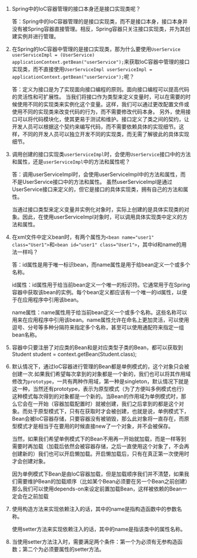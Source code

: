 1. Spring中的IoC容器管理的接口本身还是接口实现类呢？

   答：Spring中的IoC容器管理的是接口实现类，而不是接口本身，接口本身并没有被Spring容器直接管理。相反，Spring容器只关注接口实现类，并为其创建实例并进行管理。
2. 在Spring的IoC容器中管理的是接口实现类，那为什么要使用`UserService userServiceImpl = (UserService) applicationContext.getBean("userService");`来获取IoC容器中管理的接口实现类，而不直接使用`UserServiceImpl userServiceImpl = applicationContext.getBean("userService");`呢？
   
   答：定义为接口是为了实现面向接口编程的原则。面向接口编程可以提高代码的灵活性和可扩展性。 当我们将接口作为类型来定义变量时，可以在需要的时候使用不同的实现类来实例化这个变量。这样，我们可以通过更改配置文件或使用不同的实现类来改变代码的行为，而不需要修改代码本身。 另外，使用接口可以将代码模块化，使其更易于测试和维护。接口定义了类之间的契约，让开发人员可以根据这个契约来编写代码，而不需要依赖具体的实现细节。这样，不同的开发人员可以独立开发不同的实现类，而无需了解彼此的具体实现细节。
3. 调用创建的接口实现类`userServiceImpl`时，会使用`UserService`接口中的方法和属性，还是`userServiceImpl`中的方法和属性呢？

   答：调用userServiceImpl时，会使用userServiceImpl中的方法和属性，而不是UserService接口中的方法和属性。
   虽然userServiceImpl是通过UserService接口来定义的，但它是接口的具体实现类，拥有自己的方法和属性。
   
   当通过接口类型来定义变量并实例化对象时，实际上创建的是具体实现类的对象。因此，在使用userServiceImpl对象时，可以调用具体实现类中定义的方法和属性。
4. 在xml文件中定义bean时，有两个属性为`<bean name="user1" class="User1">`和`<bean id="user1" class="User1">`，其中id和name的用法一样吗？
   
   答：id属性是用于唯一标识bean，而name属性是用于给bean定义一个或多个名称。
   
   id属性：id属性用于给当前bean定义一个唯一的标识符。它通常用于在Spring容器中获取该bean的实例。每个bean定义都应该有一个唯一的id属性，以便于在应用程序中引用该bean。

   name属性：name属性用于给当前bean定义一个或多个名称。这些名称可以用来在应用程序中引用该bean。name属性允许在命名上更加灵活，可以使用逗号、分号等多种分隔符来指定多个名称，甚至可以使用通配符来指定一组bean名称。
5. 容器中只要注册了对应类的Bean和是对应类型子类的Bean，都可以获取到
   Student student = context.getBean(Student.class);
6. 默认情况下，通过IoC容器进行管理的Bean都是单例模式的，这个对象只会被创建一次.如果我们希望每次拿到的对象都是一个新的，我们也可以将其作用域修改为`prototype`，一共有两种作用域，第一种是singleton，默认情况下就是这一种，当然还有prototype，表示为原型模式（为了方便叫多例模式也行）这种模式每次得到的对象都是一个新的。当Bean的作用域为单例模式时，那么它会在一开始（容器加载配置时）就被创建，我们之后拿到的都是这个对象。而处于原型模式下，只有在获取时才会被创建，也就是说，单例模式下，Bean会被IoC容器存储，只要容器没有被销毁，那么此对象将一直存在，而原型模式才是相当于在要用的时候直接new了一个对象，并不会被保存。

   当然，如果我们希望单例模式下的Bean不用再一开始就加载，而是一样等到需要时再加载（加载后依然会被容器存储，之后一直使用这个对象了，不会再创建新的）我们也可以开启懒加载。开启懒加载后，只有在真正第一次使用时才会创建对象。

   因为单例模式下Bean是由IoC容器加载，但是加载顺序我们并不清楚，如果我们需要维护Bean的加载顺序（比如某个Bean必须要在另一个Bean之前创建）那么我们可以使用depends-on来设定前置加载Bean，这样被依赖的Bean一定会在之前加载
7. 使用构造方法来实现依赖注入的话，其中的name是指构造函数中的参数名称。

   使用setter方法来实现依赖注入的话，其中的name是指该类中的属性名称。
8. 当使用setter方法注入时，需要满足两个条件：第一个为必须有无参构造函数；第二个为必须要属性的setter方法。